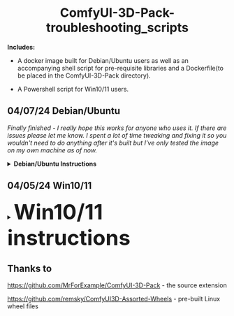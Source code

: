 <h1 align="center">ComfyUI-3D-Pack-troubleshooting_scripts</h1>

  <strong>Includes:</strong>
    <br>
  - A docker image built for Debian/Ubuntu users as well as an accompanying shell script for pre-requisite libraries and a Dockerfile(to be placed in the ComfyUI-3D-Pack directory).


  - A Powershell script for Win10/11 users.


## 04/07/24 Debian/Ubuntu
*Finally finished - I really hope this works for anyone who uses it. If there are issues please let me know. I spent a lot of time tweaking and fixing it so you wouldn't need to do anything after it's built but I've only tested the image on my own machine as of now.*

<details>
<summary>
<b>Debian/Ubuntu Instructions</b>
</summary>

---

### Download and Run the Script
Download and run the script first - you can run the script from wherever just be sure to run with administrative (sudo) access. Place the Dockerfile in your ComfyUI-3D-Pack folder root - backup or replace the original.

- **[bash script](https://github.com/slbillups/ComfyUI-3D-Pack-troubleshooting_scripts/blob/main/ubuntu_build.sh)**
- **[Dockerfile](https://github.com/slbillups/ComfyUI-3D-Pack-troubleshooting_scripts/blob/main/Dockerfile)**

The shell script will ensure you have an up-to-date Docker CLI along with the necessary NVIDIA container/runtime for Docker + relevant OpenGL libraries.

> :warning: **WARNING:**  
> **After the script finishes, LOG OUT** and back in. If you have issues with building the image and I can't help you - you'll likely have to restart by re-running this script.

### Pull and Build the Image

[![Build with Docker](https://img.shields.io/badge/Build%20with-Docker-blue?logo=docker)](https://hub.docker.com/r/sbillups/comfy3d)


```Dockerfile
Docker pull sbillups:comfy3d
```
<br>
Use the same command that the source repository uses to build:<br>
<br>

```bash
docker build -t comfy3d . && docker run --rm -it -p 8188:8188 --gpus all comfy3d
```
</details>
</details>

## 04/05/24 Win10/11

<details>
<summary> 
<font size="8"><b>Win10/11 instructions</b></font>
</summary>


***
 

## step-by-step guide

1. create a new clone of ConfyUI with the 3D Pack extension.

```shell
git clone https://github.com/comfyanonymous/ComfyUI

git clone 

https://github.com/MrForExample/ComfyUI-3D-Pack .\ComfyUI\Custom_Nodes\
```

2. place the .ps1 script into the root directory of ComfyUI however you want.

3. Run the script(via an Administrator Miniconda/Conda Powershell terminal).

4. After completion, the script will launch a ComfyUI instance with --listen 0.0.0.0 at the default port - i.e localhost:8188 

> [!IMPORTANT]
> The extension will break ComfyUI's litegraph web GUI if it isnt run with --listen 0.0.0.0/127.0.0.1/etc, this is a necessity for thr extension to run; and one of the reasons I personally prefer to keep this ComfyUI instance seperated from my other main instance.


## Script breakdown

<details>
<summary>option 1</summary>installs everything including the Chocolately package manager/git CLI if not already installed.
</details>

<details>
<summary>option 2</summary>assumes you have the necessary MSVC libraries and cuda runtime/cuda-toolkit installed. If the script fails, and its related to xformers, torch, cuda or onnxruntime, its likely due to a missing package - you can either run option 1 or download the missing package below.
</details>

If you have issues using the script, I'll do my best to assist however if you are running it in a newly built environment as I explained at the top; there shouldn't be any issues.

## packages installes via the script


 And then it's just:



+ [MSVC2022 build tools](https://visualstudio.microsoft.com/downloads/#build-tools-for-visual-studio-2022)

+ MSVC Clang + Clang Toolkit - be sure to download those components after installing build tools.

+ [Cuda-toolkit - although in the script I'd recommend getting the latest through their site](https://developer.nvidia.com/cuda-downloads)

+ [If you really need it - Python 3.11.8](https://www.python.org/downloads/release/python-3118/) 

</details>

## Thanks to

https://github.com/MrForExample/ComfyUI-3D-Pack - the source extension

https://github.com/remsky/ComfyUI3D-Assorted-Wheels - pre-built Linux wheel files
